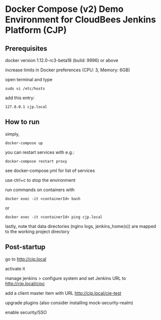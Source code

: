 # Docker Compose (v2) Demo Environment for CloudBees Jenkins Platform (CJP)

## Prerequisites
docker version 1.12.0-rc3-beta18 (build: 9996) or above

increase limits in Docker preferences (CPU: 3, Memory: 6GB)

open terminal and type

    sudo vi /etc/hosts

add this entry:

    127.0.0.1 cjp.local

## How to run
simply,

    docker-compose up

you can restart services with e.g.:

    docker-compose restart proxy

see docker-compose.yml for list of services

use ctrl+c to stop the environment

run commands on containers with

    docker exec -it <containerId> bash

or

    docker exec -it <containerId> ping cjp.local

lastly, note that data directories (nginx logs, jenkins_home(s)) are mapped to the working project directory

## Post-startup
go to http://cjp.local

activate it

manage jenkins > configure system and set Jenkins URL to http://cjp.local/cjoc

add a client master item with URL  http://cjp.local/cje-test

upgrade plugins (also consider installing mock-security-realm)

enable security/SSO
